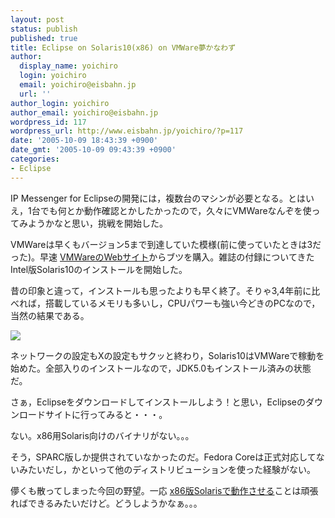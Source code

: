 ```yaml
---
layout: post
status: publish
published: true
title: Eclipse on Solaris10(x86) on VMWare夢かなわず
author:
  display_name: yoichiro
  login: yoichiro
  email: yoichiro@eisbahn.jp
  url: ''
author_login: yoichiro
author_email: yoichiro@eisbahn.jp
wordpress_id: 117
wordpress_url: http://www.eisbahn.jp/yoichiro/?p=117
date: '2005-10-09 18:43:39 +0900'
date_gmt: '2005-10-09 09:43:39 +0900'
categories:
- Eclipse
---
```


IP Messenger for Eclipseの開発には，複数台のマシンが必要となる。とはいえ，1台でも何とか動作確認とかしたかったので，久々にVMWareなんぞを使ってみようかなと思い，挑戦を開始した。

VMWareは早くもバージョン5まで到達していた模様(前に使っていたときは3だった)。早速
[VMWareのWebサイト](http://www.vmware.com/jp/products/desktop/ws_features.html)からブツを購入。雑誌の付録についてきたIntel版Solaris10のインストールを開始した。

昔の印象と違って，インストールも思ったよりも早く終了。そりゃ3,4年前に比べれば，搭載しているメモリも多いし，CPUパワーも強い今どきのPCなので，当然の結果である。

![](http://www.eisbahn.jp/yoichiro/images/1521802.gif)

ネットワークの設定もXの設定もサクッと終わり，Solaris10はVMWareで稼動を始めた。全部入りのインストールなので，JDK5.0もインストール済みの状態だ。

さぁ，Eclipseをダウンロードしてインストールしよう！と思い，Eclipseのダウンロードサイトに行ってみると・・・。

ない。x86用Solaris向けのバイナリがない。。。

そう，SPARC版しか提供されていなかったのだ。Fedora Coreは正式対応してないみたいだし，かといって他のディストリビューションを使った経験がない。

儚くも散ってしまった今回の野望。一応
[x86版Solarisで動作させる](http://jroller.com/page/letiemble/eclipsesolaris)ことは頑張ればできるみたいだけど。どうしようかなぁ。。。

